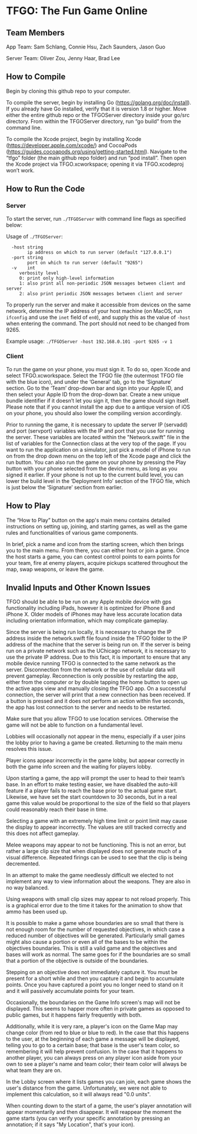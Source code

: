 # TFGO: The Fun Game Online

## Team Members
App Team: Sam Schlang, Connie Hsu, Zach Saunders, Jason Guo

Server Team: Oliver Zou, Jenny Haar, Brad Lee
 
## How to Compile
Begin by cloning this github repo to your computer.

To compile the server, begin by installing Go (https://golang.org/doc/install).  If you already have Go installed, verify that it is version 1.8 or higher.  Move either the entire github repo or the TFGOServer directory inside your go/src directory.  From within the TFGOServer directory, run “go build” from the command line.

To compile the Xcode project, begin by installing Xcode (https://developer.apple.com/xcode/) and CocoaPods (https://guides.cocoapods.org/using/getting-started.html). Navigate to the “tfgo” folder (the main github repo folder) and run “pod install”.  Then open the Xcode project via TFGO.xcworkspace; opening it via TFGO.xcodeproj won’t work.
 
## How to Run the Code
### Server
 
To start the server, run `./TFGOServer` with command line flags as specified below:
 
Usage of `./TFGOServer`:
```
  -host string
    	ip address on which to run server (default "127.0.0.1")
  -port string
    	port on which to run server (default "9265")
  -v	int
     verbosity level
     0: print only high-level information
     1: also print all non-periodic JSON messages between client and server
     2: also print periodic JSON messages between client and server
  ```
 
To properly run the server and make it accessible from devices on the same network, determine the IP address of your host machine (on MacOS, run `ifconfig` and use the `inet` field of `en0`), and supply this as the value of `-host` when entering the command.  The port should not need to be changed from 9265.  
 
Example usage: `./TFGOServer -host 192.168.0.101 -port 9265 -v 1`
 
 
### Client
 
To run the game on your phone, you must sign it.  To do so, open Xcode and select TFGO.xcworkspace.  Select the TFGO file (the outermost TFGO file with the blue icon), and under the ‘General’ tab, go to the ‘Signature’ section.  Go to the ‘Team’ drop-down bar and sign into your Apple ID, and then select your Apple ID from the drop-down bar.  Create a new unique bundle identifier if it doesn’t let you sign it, then the game should sign itself.  Please note that if you cannot install the app due to a antique version of iOS on your phone, you should also lower the compiling version accordingly.

Prior to running the game, it is necessary to update the server IP (servadd) and port (servport) variables with the IP and port that you use for running the server.  These variables are located within the "Network.swift" file in the list of variables for the Connection class at the very top of the page.  If you want to run the application on a simulator, just pick a model of iPhone to run on from the drop down menu on the top left of the Xcode page and click the run button.  You can also run the game on your phone by pressing the Play button with your phone selected from the device menu, as long as you signed it earlier.  If your phone is not up to the current build level, you can lower the build level in the ‘Deployment Info’ section of the TFGO file, which is just below the ‘Signature’ section from earlier.
  
## How to Play
The “How to Play” button on the app's main menu contains detailed instructions on setting up, joining, and starting games, as well as the game rules and functionalities of various game components.

In brief, pick a name and icon from the starting screen, which then brings you to the main menu. From there, you can either host or join a game. Once the host starts a game, you can contest control points to earn points for your team, fire at enemy players, acquire pickups scattered throughout the map, swap weapons, or leave the game.

## Invalid Inputs and Other Known Issues
TFGO should be able to be run on any Apple mobile device with gps functionality including iPads, however it is optimized for iPhone 8 and iPhone X.  Older models of iPhones may have less accurate location data including orientation information, which may complicate gameplay.

Since the server is being run locally, it is necessary to change the IP address inside the network.swift file found inside the TFGO folder to the IP address of the machine that the server is being run on.  If the server is being run on a private network such as the UChicago network, it is necessary to use the private IP address.  Due to this fact, it is important to ensure that any mobile device running TFGO is connected to the same network as the server.  Disconnection from the network or the use of cellular data will prevent gameplay.  Reconnection is only possible by restarting the app, either from the computer or by double tapping the home button to open up the active apps view and manually closing the TFGO app.  On a successful connection, the server will print that a new connection has been received.  If a button is pressed and it does not perform an action within five seconds, the app has lost connection to the server and needs to be restarted.

Make sure that you allow TFGO to use location services.  Otherwise the game will not be able to function on a fundamental level.

Lobbies will occasionally not appear in the menu, especially if a user joins the lobby prior to having a game be created.  Returning to the main menu resolves this issue.

Player icons appear incorrectly in the game lobby, but appear correctly in both the game info screen and the waiting for players lobby.

Upon starting a game, the app will prompt the user to head to their team’s base.  In an effort to make testing easier, we have disabled the auto-kill feature if a player fails to reach the base prior to the actual game start.  Likewise, we have set the start countdown to 30 seconds, but in a real game this value would be proportional to the size of the field so that players could reasonably reach their base in time.

Selecting a game with an extremely high time limit or point limit may cause the display to appear incorrectly.  The values are still tracked correctly and this does not affect gameplay.

Melee weapons may appear to not be functioning.  This is not an error, but rather a large clip size that when displayed does not generate much of a visual difference.  Repeated firings can be used to see that the clip is being decremented.

In an attempt to make the game needlessly difficult we elected to not implement any way to view information about the weapons.  They are also in no way balanced.

Using weapons with small clip sizes may appear to not reload properly.  This is a graphical error due to the time it takes for the animation to show that ammo has been used up.

It is possible to make a game whose boundaries are so small that there is not enough room for the number of requested objectives, in which case a reduced number of objectives will be generated. Particularly small games might also cause a portion or even all of the bases to be within the objectives boundaries.  This is still a valid game and the objectives and bases will work as normal.  The same goes for if the boundaries are so small that a portion of the objective is outside of the boundaries.

Stepping on an objective does not immediately capture it.  You must be present for a short while and then you capture it and begin to accumulate points.  Once you have captured a point you no longer need to stand on it and it will passively accumulate points for your team.

Occasionally, the boundaries on the Game Info screen's map will not be displayed. This seems to happer more often in private games as opposed to public games, but it happens fairly frequently with both.

Additionally, while it is very rare, a player's icon on the Game Map may change color (from red to blue or blue to red). In the case that this happens to the user, at the beginning of each game a message will be displayed, telling you to go to a certain base; that base is the user's team color, so remembering it will help prevent confusion. In the case that it happens to another player, you can always press on any player icon aside from your own to see a player's name and team color; their team color will always be what team they are on.

In the Lobby screen where it lists games you can join, each game shows the user's distance from the game. Unfortunately, we were not able to implement this calculation, so it will always read "0.0 units".

When counting down to the start of a game, the user's player annotation will appear momentarily and then disappear. It will reappear the moment the game starts (you can verify your specific annotation by pressing an annotation; if it says "My Location", that's your icon).
